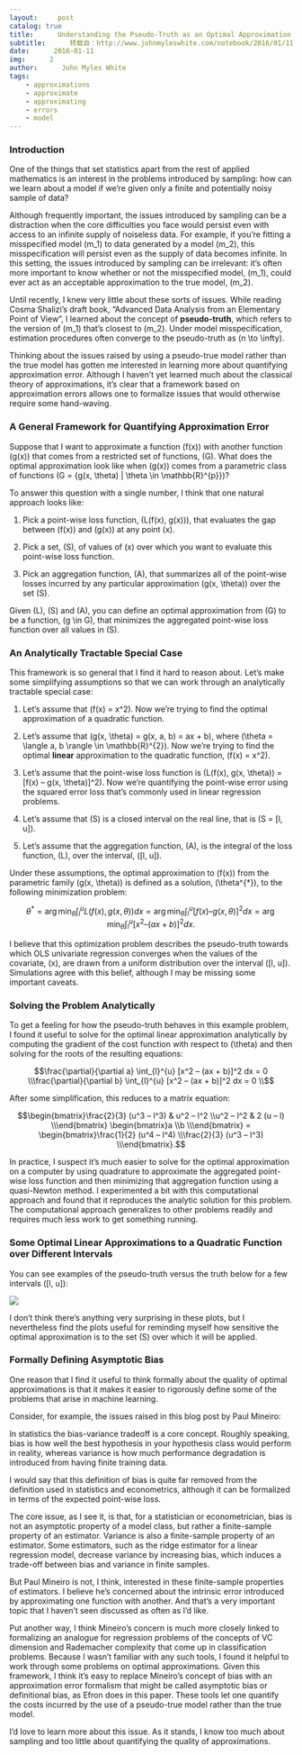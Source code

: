 ```yaml
---
layout:     post
catalog: true
title:      Understanding the Pseudo-Truth as an Optimal Approximation
subtitle:      转载自：http://www.johnmyleswhite.com/notebook/2016/01/11/understanding-the-pseudo-truth-as-an-optimal-approximation/
date:      2016-01-11
img:      2
author:      John Myles White
tags:
    - approximations
    - approximate
    - approximating
    - errors
    - model
---
```


### Introduction

One of the things that set statistics apart from the rest of applied mathematics is an interest in the problems introduced by sampling: how can we learn about a model if we’re given only a finite and potentially noisy sample of data?

Although frequently important, the issues introduced by sampling can be a distraction when the core difficulties you face would persist even with access to an infinite supply of noiseless data. For example, if you’re fitting a misspecified model \(m_1\) to data generated by a model \(m_2\), this misspecification will persist even as the supply of data becomes infinite. In this setting, the issues introduced by sampling can be irrelevant: it’s often more important to know whether or not the misspecified model, \(m_1\), could ever act as an acceptable approximation to the true model, \(m_2\).

Until recently, I knew very little about these sorts of issues. While reading Cosma Shalizi’s draft book, “Advanced Data Analysis from an Elementary Point of View”, I learned about the concept of **pseudo-truth**, which refers to the version of \(m_1\) that’s closest to \(m_2\). Under model misspecification, estimation procedures often converge to the pseudo-truth as \(n \to \infty\).

Thinking about the issues raised by using a pseudo-true model rather than the true model has gotten me interested in learning more about quantifying approximation error. Although I haven’t yet learned much about the classical theory of approximations, it’s clear that a framework based on approximation errors allows one to formalize issues that would otherwise require some hand-waving.

### A General Framework for Quantifying Approximation Error

Suppose that I want to approximate a function \(f(x)\) with another function \(g(x)\) that comes from a restricted set of functions, \(G\). What does the optimal approximation look like when \(g(x)\) comes from a parametric class of functions \(G = \{g(x, \theta) | \theta \in \mathbb{R}^{p}\}\)?

To answer this question with a single number, I think that one natural approach looks like:

1. Pick a point-wise loss function, \(L(f(x), g(x))\), that evaluates the gap between \(f(x)\) and \(g(x)\) at any point \(x\).

1. Pick a set, \(S\), of values of \(x\) over which you want to evaluate this point-wise loss function.

1. Pick an aggregation function, \(A\), that summarizes all of the point-wise losses incurred by any particular approximation \(g(x, \theta)\) over the set \(S\).


Given \(L\), \(S\) and \(A\), you can define an optimal approximation from \(G\) to be a function, \(g \in G\), that minimizes the aggregated point-wise loss function over all values in \(S\).

### An Analytically Tractable Special Case

This framework is so general that I find it hard to reason about. Let’s make some simplifying assumptions so that we can work through an analytically tractable special case:

1. Let’s assume that \(f(x) = x^2\). Now we’re trying to find the optimal approximation of a quadratic function.

1. Let’s assume that \(g(x, \theta) = g(x, a, b) = ax + b\), where \(\theta = \langle a, b \rangle \in \mathbb{R}^{2}\). Now we’re trying to find the optimal **linear** approximation to the quadratic function, \(f(x) = x^2\).

1. Let’s assume that the point-wise loss function is \(L(f(x), g(x, \theta)) = [f(x) – g(x, \theta)]^2\). Now we’re quantifying the point-wise error using the squared error loss that’s commonly used in linear regression problems.

1. Let’s assume that \(S\) is a closed interval on the real line, that is \(S = [l, u]\).

1. Let’s assume that the aggregation function, \(A\), is the integral of the loss function, \(L\), over the interval, \([l, u]\).


Under these assumptions, the optimal approximation to \(f(x)\) from the parametric family \(g(x, \theta)\) is defined as a solution, \(\theta^{*}\), to the following minimization problem:

$$\theta^{*} = \arg \min_{\theta} \int_{l}^{u} L(f(x), g(x, \theta)) dx = \arg \min_{\theta} \int_{l}^{u} [f(x) – g(x, \theta)]^2 dx = \arg \min_{\theta} \int_{l}^{u} [x^2 – (ax + b)]^2 dx.$$

I believe that this optimization problem describes the pseudo-truth towards which OLS univariate regression converges when the values of the covariate, \(x\), are drawn from a uniform distribution over the interval \([l, u]\). Simulations agree with this belief, although I may be missing some important caveats.

### Solving the Problem Analytically

To get a feeling for how the pseudo-truth behaves in this example problem, I found it useful to solve for the optimal linear approximation analytically by computing the gradient of the cost function with respect to \(\theta\) and then solving for the roots of the resulting equations:

$$\frac{\partial}{\partial a} \int_{l}^{u} [x^2 – (ax + b)]^2 dx = 0 \\\frac{\partial}{\partial b} \int_{l}^{u} [x^2 – (ax + b)]^2 dx = 0 \\$$

After some simplification, this reduces to a matrix equation:

$$\begin{bmatrix}\frac{2}{3} (u^3 – l^3) & u^2 – l^2 \\u^2 – l^2 & 2 (u – l) \\\end{bmatrix} \begin{bmatrix}a \\b \\\end{bmatrix} = \begin{bmatrix}\frac{1}{2} (u^4 – l^4) \\\frac{2}{3} (u^3 – l^3) \\\end{bmatrix}.$$

In practice, I suspect it’s much easier to solve for the optimal approximation on a computer by using quadrature to approximate the aggregated point-wise loss function and then minimizing that aggregation function using a quasi-Newton method. I experimented a bit with this computational approach and found that it reproduces the analytic solution for this problem. The computational approach generalizes to other problems readily and requires much less work to get something running.

### Some Optimal Linear Approximations to a Quadratic Function over Different Intervals

You can see examples of the pseudo-truth versus the truth below for a few intervals \([l, u]\):

![](http://www.johnmyleswhite.com/notebook/wp-content/uploads/2016/01/approximations.png)


I don’t think there’s anything very surprising in these plots, but I nevertheless find the plots useful for reminding myself how sensitive the optimal approximation is to the set \(S\) over which it will be applied.

### Formally Defining Asymptotic Bias

One reason that I find it useful to think formally about the quality of optimal approximations is that it makes it easier to rigorously define some of the problems that arise in machine learning.

Consider, for example, the issues raised in this blog post by Paul Mineiro:

> 
In statistics the bias-variance tradeoff is a core concept. Roughly speaking, bias is how well the best hypothesis in your hypothesis class would perform in reality, whereas variance is how much performance degradation is introduced from having finite training data.


I would say that this definition of bias is quite far removed from the definition used in statistics and econometrics, although it can be formalized in terms of the expected point-wise loss.

The core issue, as I see it, is that, for a statistician or econometrician, bias is not an asymptotic property of a model class, but rather a finite-sample property of an estimator. Variance is also a finite-sample property of an estimator. Some estimators, such as the ridge estimator for a linear regression model, decrease variance by increasing bias, which induces a trade-off between bias and variance in finite samples.

But Paul Mineiro is not, I think, interested in these finite-sample properties of estimators. I believe he’s concerned about the intrinsic error introduced by approximating one function with another. And that’s a very important topic that I haven’t seen discussed as often as I’d like.

Put another way, I think Mineiro’s concern is much more closely linked to formalizing an analogue for regression problems of the concepts of VC dimension and Rademacher complexity that come up in classification problems. Because I wasn’t familiar with any such tools, I found it helpful to work through some problems on optimal approximations. Given this framework, I think it’s easy to replace Mineiro’s concept of bias with an approximation error formalism that might be called asymptotic bias or definitional bias, as Efron does in this paper. These tools let one quantify the costs incurred by the use of a pseudo-true model rather than the true model.

I’d love to learn more about this issue. As it stands, I know too much about sampling and too little about quantifying the quality of approximations.
